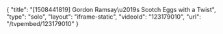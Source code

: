 {
    "title": "[1508441819] Gordon Ramsay\u2019s Scotch Eggs with a Twist",
    "type": "solo",
    "layout": "iframe-static",
    "videoId": "123179010",
    "url": "\/tvpembed\/123179010"
}